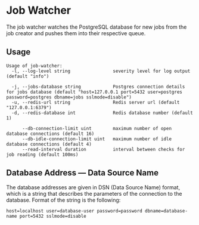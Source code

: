 # Job Watcher

The job watcher watches the PostgreSQL database for new jobs from the job creator and pushes them into their respective queue.

## Usage

```
Usage of job-watcher:
  -l, --log-level string                severity level for log output (default "info")

  -j, --jobs-database string            Postgres connection details for jobs database (default "host=127.0.0.1 port=5432 user=postgres password=postgres dbname=jobs sslmode=disable")
  -u, --redis-url string                Redis server url (default "127.0.0.1:6379")
  -d, --redis-database int              Redis database number (default 1)

      --db-connection-limit uint        maximum number of open database connections (default 16)
      --db-idle-connection-limit uint   maximum number of idle database connections (default 4)
      --read-interval duration          interval between checks for job reading (default 100ms)
```

## Database Address — Data Source Name

The database addresses are given in DSN (Data Source Name) format, which is a string that describes the parameters of the connection to the database.
Format of the string is the following:

```
host=localhost user=database-user password=password dbname=database-name port=5432 sslmode=disable
```